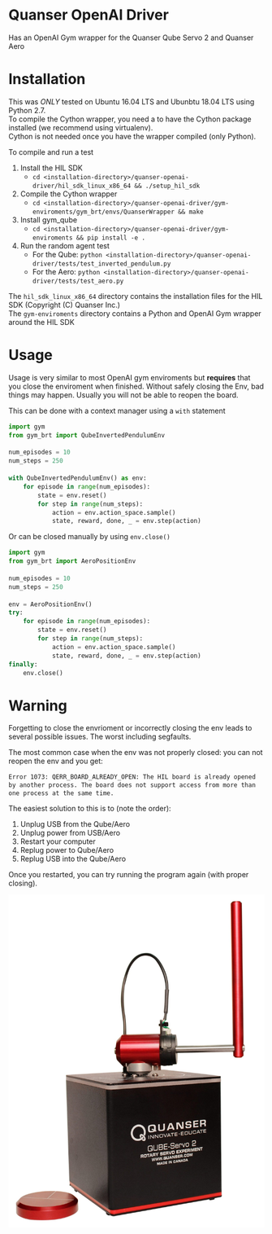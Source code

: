 # Quanser OpenAI Driver
Has an OpenAI Gym wrapper for the Quanser Qube Servo 2 and Quanser Aero


# Installation
This was _ONLY_ tested on Ubuntu 16.04 LTS and Ubunbtu 18.04 LTS using Python 2.7. <br>
To compile the Cython wrapper, you need a to have the Cython package installed (we recommend using virtualenv). <br>
Cython is not needed once you have the wrapper compiled (only Python). <br>

To compile and run a test
1. Install the HIL SDK
    - `cd <installation-directory>/quanser-openai-driver/hil_sdk_linux_x86_64 && ./setup_hil_sdk`
2. Compile the Cython wrapper
    - `cd <installation-directory>/quanser-openai-driver/gym-enviroments/gym_brt/envs/QuanserWrapper && make`
3. Install gym_qube
    - `cd <installation-directory>/quanser-openai-driver/gym-enviroments && pip install -e .`
4. Run the random agent test
    - For the Qube: `python <installation-directory>/quanser-openai-driver/tests/test_inverted_pendulum.py`
    - For the Aero: `python <installation-directory>/quanser-openai-driver/tests/test_aero.py`

The `hil_sdk_linux_x86_64` directory contains the installation files for the HIL SDK (Copyright (C) Quanser Inc.) <br>
The `gym-enviroments` directory contains a Python and OpenAI Gym wrapper around the HIL SDK


# Usage
Usage is very similar to most OpenAI gym enviroments but **requires** that you close the enviroment when finished.
Without safely closing the Env, bad things may happen. Usually you will not be able to reopen the board.

This can be done with a context manager using a `with` statement
```python
import gym
from gym_brt import QubeInvertedPendulumEnv

num_episodes = 10
num_steps = 250

with QubeInvertedPendulumEnv() as env:
    for episode in range(num_episodes):
        state = env.reset()
        for step in range(num_steps):
            action = env.action_space.sample()
            state, reward, done, _ = env.step(action)
```

Or can be closed manually by using `env.close()`
```python
import gym
from gym_brt import AeroPositionEnv

num_episodes = 10
num_steps = 250

env = AeroPositionEnv()
try:
    for episode in range(num_episodes):
        state = env.reset()
        for step in range(num_steps):
            action = env.action_space.sample()
            state, reward, done, _ = env.step(action)
finally:
    env.close()
```


# Warning
Forgetting to close the envrioment or incorrectly closing the env leads to several possible issues. The worst including segfaults.

The most common case when the env was not properly closed: you can not reopen the env and you get:
```
Error 1073: QERR_BOARD_ALREADY_OPEN: The HIL board is already opened by another process. The board does not support access from more than one process at the same time.
```
The easiest solution to this is to (note the order):
1. Unplug USB from the Qube/Aero
1. Unplug power from USB/Aero
1. Restart your computer
1. Replug power to Qube/Aero
1. Replug USB into the Qube/Aero

Once you restarted, you can try running the program again (with proper closing).


![Qube Standing Up](/QUBE-Servo_2_angled_pendulum.jpg?raw=true)




